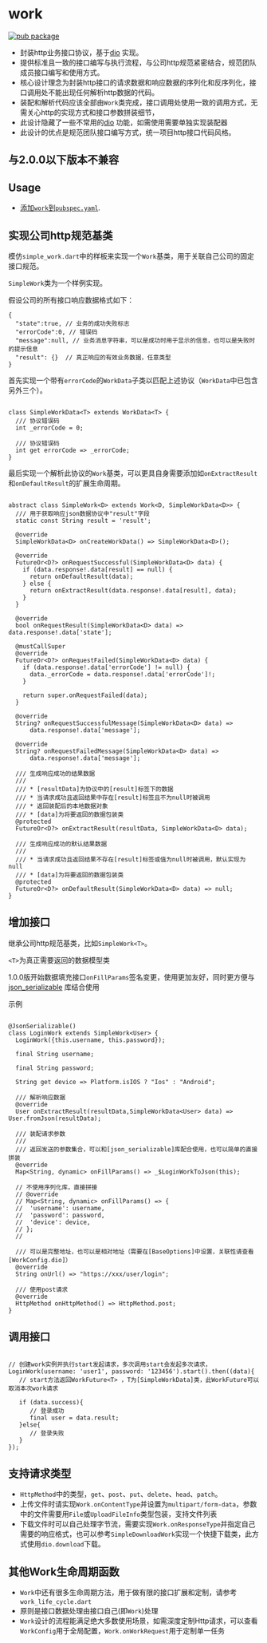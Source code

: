 # work

[![pub package](https://img.shields.io/pub/v/work.svg)](https://pub.dartlang.org/packages/work)

* 封装http业务接口协议，基于[dio](https://pub.dartlang.org/packages/dio) 实现。
* 提供标准且一致的接口编写与执行流程，与公司http规范紧密结合，规范团队成员接口编写和使用方式。
* 核心设计理念为封装http接口的请求数据和响应数据的序列化和反序列化，接口调用处不能出现任何解析http数据的代码。
* 装配和解析代码应该全部由`Work`类完成，接口调用处使用一致的调用方式，无需关心http的实现方式和接口参数拼装细节，
* 此设计隐藏了一些不常用的[dio](https://pub.dartlang.org/packages/dio) 功能，如需使用需要单独实现装配器
* 此设计的优点是规范团队接口编写方式，统一项目http接口代码风格。

## 与2.0.0以下版本不兼容

## Usage

* [添加`work`到`pubspec.yaml`](https://pub.dartlang.org/packages/work/install).

## 实现公司http规范基类

模仿`simple_work.dart`中的样板来实现一个`Work`基类，用于关联自己公司的固定接口规范。

`SimpleWork`类为一个样例实现。

假设公司的所有接口响应数据格式如下：

```协议
{
  "state":true, // 业务的成功失败标志
  "errorCode":0, // 错误码
  "message":null, // 业务消息字符串，可以是成功时用于显示的信息，也可以是失败时的提示信息
  "result": {}  // 真正响应的有效业务数据，任意类型
}
```

首先实现一个带有`errorCode`的`WorkData`子类以匹配上述协议（`WorkData`中已包含另外三个）。

```SimpleWorkData

class SimpleWorkData<T> extends WorkData<T> {
  /// 协议错误码
  int _errorCode = 0;

  /// 协议错误码
  int get errorCode => _errorCode;
}

```

最后实现一个解析此协议的`Work`基类，可以更具自身需要添加如`onExtractResult`和`onDefaultResult`的扩展生命周期。

```SimpleWork

abstract class SimpleWork<D> extends Work<D, SimpleWorkData<D>> {
  /// 用于获取响应json数据协议中"result"字段
  static const String result = 'result';

  @override
  SimpleWorkData<D> onCreateWorkData() => SimpleWorkData<D>();

  @override
  FutureOr<D?> onRequestSuccessful(SimpleWorkData<D> data) {
    if (data.response!.data[result] == null) {
      return onDefaultResult(data);
    } else {
      return onExtractResult(data.response!.data[result], data);
    }
  }

  @override
  bool onRequestResult(SimpleWorkData<D> data) => data.response!.data['state'];

  @mustCallSuper
  @override
  FutureOr<D?> onRequestFailed(SimpleWorkData<D> data) {
    if (data.response!.data['errorCode'] != null) {
      data._errorCode = data.response!.data['errorCode']!;
    }

    return super.onRequestFailed(data);
  }

  @override
  String? onRequestSuccessfulMessage(SimpleWorkData<D> data) =>
      data.response!.data['message'];

  @override
  String? onRequestFailedMessage(SimpleWorkData<D> data) =>
      data.response!.data['message'];

  /// 生成响应成功的结果数据
  ///
  /// * [resultData]为协议中的[result]标签下的数据
  /// * 当请求成功且返回结果中存在[result]标签且不为null时被调用
  /// * 返回装配后的本地数据对象
  /// * [data]为将要返回的数据包装类
  @protected
  FutureOr<D?> onExtractResult(resultData, SimpleWorkData<D> data);

  /// 生成响应成功的默认结果数据
  ///
  /// * 当请求成功且返回结果不存在[result]标签或值为null时被调用，默认实现为null
  /// * [data]为将要返回的数据包装类
  @protected
  FutureOr<D?> onDefaultResult(SimpleWorkData<D> data) => null;
}

```

## 增加接口

继承公司http规范基类，比如`SimpleWork<T>`。

`<T>`为真正需要返回的数据模型类

1.0.0版开始数据填充接口`onFillParams`签名变更，使用更加友好，同时更方便与[json_serializable](https://pub.dev/packages/json_serializable) 库结合使用

示例

```

@JsonSerializable()
class LoginWork extends SimpleWork<User> {
  LoginWork({this.username, this.password});
  
  final String username;
  
  final String password;

  String get device => Platform.isIOS ? "Ios" : "Android";
  
  /// 解析响应数据
  @override
  User onExtractResult(resultData,SimpleWorkData<User> data) => User.fromJson(resultData);

  /// 装配请求参数
  /// 
  /// 返回发送的参数集合，可以和[json_serializable]库配合使用，也可以简单的直接拼装
  @override
  Map<String, dynamic> onFillParams() => _$LoginWorkToJson(this);

  // 不使用序列化库，直接拼接
  // @override
  // Map<String, dynamic> onFillParams() => {
  //  'username': username,
  //  'password': password,
  //  'device': device,
  // };
  //

  /// 可以是完整地址，也可以是相对地址（需要在[BaseOptions]中设置，关联性请查看[WorkConfig.dio]）
  @override
  String onUrl() => "https://xxx/user/login";

  /// 使用post请求
  @override
  HttpMethod onHttpMethod() => HttpMethod.post;
}

```

## 调用接口

```

// 创建work实例并执行start发起请求，多次调用start会发起多次请求，
LoginWork(username: 'user1', password: '123456').start().then((data){
   // start方法返回WorkFuture<T> ，T为[SimpleWorkData]类，此WorkFuture可以取消本次work请求

   if (data.success){
      // 登录成功
      final user = data.result;
   }else{
      // 登录失败
   }
});

```

## 支持请求类型

* `HttpMethod`中的类型，`get`、`post`、`put`、`delete`、`head`、`patch`。
* 上传文件时请实现`Work.onContentType`并设置为`multipart/form-data`，参数中的文件需要用`File`或`UploadFileInfo`类型包装，支持文件列表
* 下载文件时可以自己处理字节流，需要实现`Work.onResponseType`并指定自己需要的响应格式，也可以参考`SimpleDownloadWork`实现一个快捷下载类，此方式使用`dio.download`下载。

## 其他Work生命周期函数

* `Work`中还有很多生命周期方法，用于做有限的接口扩展和定制，请参考`work_life_cycle.dart`
* 原则是接口数据处理由接口自己(即`Work`)处理
* `Work`设计的流程能满足绝大多数使用场景，如需深度定制Http请求，可以查看`WorkConfig`用于全局配置，`Work.onWorkRequest`用于定制单一任务
